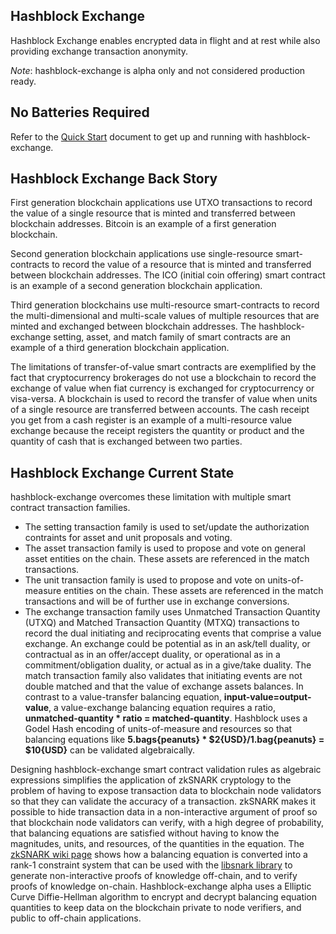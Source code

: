 

## Hashblock Exchange

Hashblock Exchange enables encrypted data in flight and at rest while also providing exchange transaction anonymity.

_*Note*_: hashblock-exchange is alpha only and not considered production ready.

## No Batteries Required
Refer to the [Quick Start](http://github.com/hashblock/hashblock-exchange/wiki/No-Batteries-Required) document to get up and running with hashblock-exchange.

## Hashblock Exchange Back Story
First generation blockchain applications use UTXO transactions to record the value of a single resource that is minted and transferred between blockchain addresses. Bitcoin is an example of a first generation blockchain.

Second generation blockchain applications use single-resource smart-contracts to record the value of a resource that is minted and transferred between blockchain addresses. The ICO (initial coin offering) smart contract is an example of a second generation blockchain application.

Third generation blockchains use multi-resource smart-contracts to record the multi-dimensional and multi-scale values of multiple resources that are minted and exchanged between blockchain addresses. The hashblock-exchange setting, asset, and match family of smart contracts are an example of a third generation blockchain application.

The limitations of transfer-of-value smart contracts are exemplified by the fact that cryptocurrency brokerages do not use a blockchain to record the exchange of value when fiat currency is exchanged for cryptocurrency or visa-versa. A blockchain is used to record the transfer of value when units of a single resource are transferred between accounts. The cash receipt you get from a cash register is an example of a multi-resource value exchange because the receipt registers the quantity or product and the quantity of cash that is exchanged between two parties.

## Hashblock Exchange Current State

hashblock-exchange overcomes these limitation with multiple smart contract transaction families.

* The setting transaction family is used to set/update the authorization contraints for asset and unit proposals and voting.
* The asset transaction family is used to propose and vote on general asset entities on the chain. These assets are referenced in the match transactions.
* The unit transaction family is used to propose and vote on units-of-measure entities on the chain. These assets are referenced in the match transactions and will be of further use in exchange conversions.
* The exchange transaction family uses Unmatched Transaction Quantity (UTXQ) and Matched Transaction Quantity (MTXQ) transactions to record the dual initiating and reciprocating events that comprise a value exchange. An exchange could be potential as in an ask/tell duality, or contractual as in an offer/accept duality, or operational as in a commitment/obligation duality, or actual as in a give/take duality.  The match transaction family also validates that initiating events are not double matched and that the value of exchange assets balances. In contrast to a value-transfer balancing equation, **input-value=output-value**, a value-exchange balancing equation requires a ratio, **unmatched-quantity * ratio = matched-quantity**. Hashblock uses a Godel Hash encoding of units-of-measure and resources so that balancing equations like **5.bags{peanuts} * $2{USD}/1.bag{peanuts} = $10{USD}** can be validated algebraically.

Designing hashblock-exchange smart contract validation rules as algebraic expressions simplifies the application of zkSNARK cryptology to the problem of having to expose transaction data to blockchain node validators so that they can validate the accuracy of a transaction. zkSNARK makes it possible to hide transaction data in a non-interactive argument of proof so that blockchain node validators can verify, with a high degree of probability, that balancing equations are satisfied without having to know the magnitudes, units, and resources, of the quantities in the equation. The [zkSNARK wiki page]( https://github.com/hashblock/hashblock-exchange/wiki/zkSNARK) shows how a balancing equation is converted into a rank-1 constraint system that can be used with the [libsnark library]( https://github.com/scipr-lab/libsnark) to generate non-interactive proofs of knowledge off-chain, and to verify proofs of knowledge on-chain. Hashblock-exchange alpha uses a Elliptic Curve Diffie-Hellman algorithm to encrypt and decrypt balancing equation quantities to keep data on the blockchain private to node verifiers, and public to off-chain applications.

